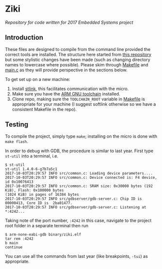 # Ziki

_Repository for code written for 2017 Embedded Systems project_

## Introduction
These files are designed to compile from the command line provided the correct tools are installed.
The structure here started from [this repository](https://github.com/wangyeee/STM32F4-FreeRTOS) but
some stylistic changes have been made (such as changing directory names to lowercase where possible).
Please skim through [Makefile](Makefile) and [main.c](main.c) as they will provide perspective in the sections below.

To get set up on a new machine:
1. Install [stlink](https://github.com/texane/stlink/), this facilitates communication with the micro.
2. Make sure you have the [ARM GNU toolchain](https://developer.arm.com/open-source/gnu-toolchain/gnu-rm) installed.
3. Clone repo, making sure the `TOOLCHAIN_ROOT` variable in [Makefile](Makefile) is appropriate for
   your machine (I suggest softlink otherwise so we have a consistent Makefile in the repo). 

## Testing
To compile the project, simply type `make`; installing on the micro is done with `make flash`.

In order to debug with GDB, the procedure is similar to last year. First type `st-util` into a
terminal, i.e.
```
$ st-util
st-util 1.4.0-6-g7b7a5c1
2017-10-03T20:29:57 INFO src/common.c: Loading device parameters....
2017-10-03T20:29:57 INFO src/common.c: Device connected is: F4 device, id 0x10076413
2017-10-03T20:29:57 INFO src/common.c: SRAM size: 0x30000 bytes (192 KiB), Flash: 0x100000 bytes
(1024 KiB) in pages of 16384 bytes
2017-10-03T20:29:57 INFO src/gdbserver/gdb-server.c: Chip ID is 00000413, Core ID is  2ba01477.
2017-10-03T20:29:57 INFO src/gdbserver/gdb-server.c: Listening at *:4242...
```
Taking note of the port number, `:4242` in this case, navigate to the project root folder in a
separate terminal then run
```
$ arm-none-eabi-gdb binary/ziki.elf
tar rem :4242
b main
continue
```
You can use all the commands from last year (like breakpoints, `-tui`) as appropriate.
